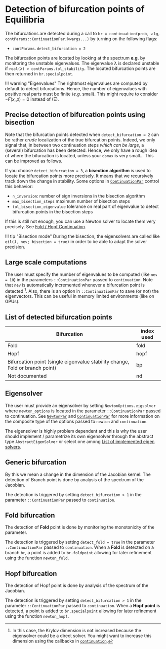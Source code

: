# Detection of bifurcation points of Equilibria

The bifurcations are detected during a call to `br = continuation(prob, alg, contParams::ContinuationPar;kwargs...)` by turning on the following flags:

- `contParams.detect_bifurcation = 2`

The bifurcation points are located by looking at the spectrum **e.g.** by monitoring the unstable eigenvalues. The eigenvalue λ is declared unstable if `real(λ) > contParams.tol_stability`. The located bifurcation points are then returned in `br.specialpoint`.

!!! warning "Eigenvalues"
    The rightmost eigenvalues are computed by default to detect bifurcations. Hence, the number of eigenvalues with positive real parts must be finite (*e.g.* small). This might require to consider $-F(x,p)=0$ instead of (E).
    
## Precise detection of bifurcation points using bisection    

Note that the bifurcation points detected when `detect_bifurcation = 2` can be rather *crude*  localization of the true bifurcation points. Indeed, we only signal that, in between two continuation steps *which can be large*, a (several) bifurcation has been detected. Hence, we only have a rough idea of where the bifurcation is located, unless your `dsmax` is very small... This can be improved as follows.

If you choose `detect_bifurcation = 3`, a **bisection algorithm** is used to locate the bifurcation points more precisely. It means that we recursively track down the change in stability. Some options in [`ContinuationPar`](@ref) control this behavior:

- `n_inversion`: number of sign inversions in the bisection algorithm
- `max_bisection_steps` maximum number of bisection steps
- `tol_bisection_eigenvalue` tolerance on real part of eigenvalue to detect bifurcation points in the bisection steps

If this is still not enough, you can use a Newton solver to locate them very precisely. See [Fold / Hopf Continuation](@ref).

!!! tip "Bisection mode"
    During the bisection, the eigensolvers are called like `eil(J, nev; bisection = true)` in order to be able to adapt the solver precision.

## Large scale computations

The user must specify the number of eigenvalues to be computed (like `nev = 10`) in the parameters `::ContinuationPar` passed to `continuation`. Note that `nev` is automatically incremented whenever a bifurcation point is detected [^1]. Also, there is an option in `::ContinuationPar` to save (or not) the eigenvectors. This can be useful in memory limited environments (like on GPUs).
    
[^1]: In this case, the Krylov dimension is not increased because the eigensolver could be a direct solver. You might want to increase this dimension using the callbacks in [`continuation`](@ref). 

## List of detected bifurcation points
|Bifurcation|index used|
|---|---|
| Fold | fold |
| Hopf | hopf |
| Bifurcation point (single eigenvalue stability change, Fold or branch point) | bp |
| Not documented | nd |

## Eigensolver

The user must provide an eigensolver by setting `NewtonOptions.eigsolver` where `newton_options` is located in the parameter `::ContinuationPar` passed to continuation. See [`NewtonPar`](@ref) and [`ContinuationPar`](@ref) for more information on the composite type of the options passed to `newton` and `continuation`.

The eigensolver is highly problem dependent and this is why the user should implement / parametrize its own eigensolver through the abstract type `AbstractEigenSolver` or select one among [List of implemented eigen solvers](@ref).

## Generic bifurcation

By this we mean a change in the dimension of the Jacobian kernel. The detection of Branch point is done by analysis of the spectrum of the Jacobian.

The detection is triggered by setting `detect_bifurcation > 1` in the parameter `::ContinuationPar` passed to `continuation`. 

## Fold bifurcation
The detection of **Fold** point is done by monitoring  the monotonicity of the parameter.

The detection is triggered by setting `detect_fold = true` in the parameter `::ContinuationPar` passed to `continuation`. When a **Fold** is detected on a branch `br`, a point is added to `br.foldpoint` allowing for later refinement using the function `newton_fold`.

## Hopf bifurcation

The detection of Hopf point is done by analysis of the spectrum of the Jacobian.

The detection is triggered by setting `detect_bifurcation > 1` in the parameter `::ContinuationPar` passed to `continuation`. When a **Hopf point** is detected, a point is added to `br.specialpoint` allowing for later refinement using the function `newton_hopf`.